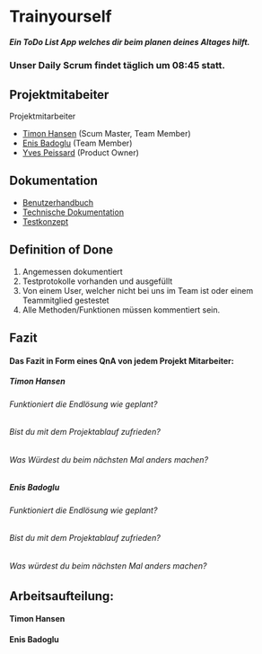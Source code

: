 # Trainyourself
##### Ein ToDo List App welches dir beim planen deines Altages hilft.                                                                   

### Unser Daily Scrum findet täglich um 08:45 statt.

## Projektmitabeiter

Projektmitarbeiter

* [Timon Hansen](https://github.com/timon3355) (Scum Master, Team Member)
* [Enis Badoglu](https://github.com/badogluEnis) (Team Member)
* [Yves Peissard](https://github.com) (Product Owner)


## Dokumentation

* [Benutzerhandbuch](docs/usermanual.md)
* [Technische Dokumentation](docs/technical.md)
* [Testkonzept](docs/testing.md)

## Definition of Done

1. Angemessen dokumentiert
2. Testprotokolle vorhanden und ausgefüllt
3. Von einem User, welcher nicht bei uns im Team ist oder einem Teammitglied gestestet
4. Alle Methoden/Funktionen müssen kommentiert sein.



## Fazit

#### Das Fazit in Form eines QnA von jedem Projekt Mitarbeiter:

##### Timon Hansen

###### Funktioniert die Endlösung wie geplant?

 
###### Bist du mit dem Projektablauf zufrieden?
 
###### Was Würdest du beim nächsten Mal anders machen?

##### Enis Badoglu

###### Funktioniert die Endlösung wie geplant?

###### Bist du mit dem Projektablauf zufrieden?

###### Was würdest du beim nächsten Mal anders machen?


## Arbeitsaufteilung:
#### Timon Hansen


#### Enis Badoglu

